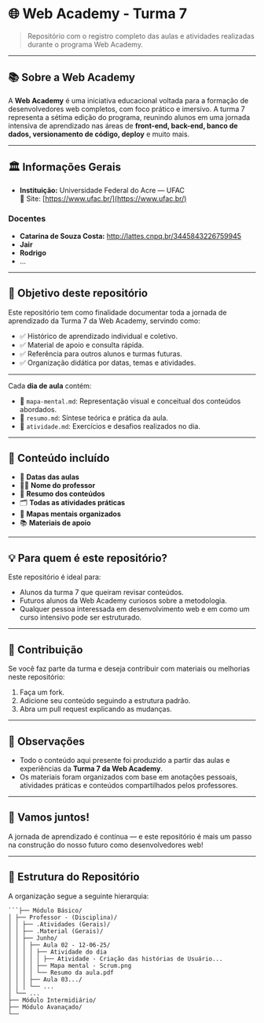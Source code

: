# 🌐 Web Academy - Turma 7

> Repositório com o registro completo das aulas e atividades realizadas durante o programa Web Academy.

---

## 📚 Sobre a Web Academy

A **Web Academy** é uma iniciativa educacional voltada para a formação de desenvolvedores web completos, com foco prático e imersivo. A turma 7 representa a sétima edição do programa, reunindo alunos em uma jornada intensiva de aprendizado nas áreas de **front-end, back-end, banco de dados, versionamento de código, deploy** e muito mais.

---

## 🏛️ Informações Gerais
- **Instituição:** Universidade Federal do Acre — UFAC  
  🔗 Site: [https://www.ufac.br/](https://www.ufac.br/)

### Docentes
- **Catarina de Souza Costa:** http://lattes.cnpq.br/3445843226759945
- **Jair**
- **Rodrigo**
- ...
  
---

## 🎯 Objetivo deste repositório

Este repositório tem como finalidade documentar toda a jornada de aprendizado da Turma 7 da Web Academy, servindo como:

- ✅ Histórico de aprendizado individual e coletivo.
- ✅ Material de apoio e consulta rápida.
- ✅ Referência para outros alunos e turmas futuras.
- ✅ Organização didática por datas, temas e atividades.

---

Cada **dia de aula** contém:
- 🧠 `mapa-mental.md`: Representação visual e conceitual dos conteúdos abordados.
- 📝 `resumo.md`: Síntese teórica e prática da aula.
- 🧪 `atividade.md`: Exercícios e desafios realizados no dia.

---

## 📂 Conteúdo incluído

- 📆 **Datas das aulas**
- 👨‍🏫 **Nome do professor**
- 📄 **Resumo dos conteúdos**
- 🗂️ **Todas as atividades práticas**
- 🧠 **Mapas mentais organizados**
- 📚 **Materiais de apoio**

---

## 💡 Para quem é este repositório?

Este repositório é ideal para:
- Alunos da turma 7 que queiram revisar conteúdos.
- Futuros alunos da Web Academy curiosos sobre a metodologia.
- Qualquer pessoa interessada em desenvolvimento web e em como um curso intensivo pode ser estruturado.

---

## 🤝 Contribuição

Se você faz parte da turma e deseja contribuir com materiais ou melhorias neste repositório:

1. Faça um fork.
2. Adicione seu conteúdo seguindo a estrutura padrão.
3. Abra um pull request explicando as mudanças.

---

## 📌 Observações

- Todo o conteúdo aqui presente foi produzido a partir das aulas e experiências da **Turma 7 da Web Academy**.
- Os materiais foram organizados com base em anotações pessoais, atividades práticas e conteúdos compartilhados pelos professores.

---

## 🚀 Vamos juntos!

A jornada de aprendizado é contínua — e este repositório é mais um passo na construção do nosso futuro como desenvolvedores web!

---


## 🧭 Estrutura do Repositório

A organização segue a seguinte hierarquia:

```📦 WebAcademy-Turma7/
```├── Módulo Básico/
│ ├── Professor - (Disciplina)/
│ │ ├── .Atividades (Gerais)/
│ │ ├── .Material (Gerais)/
│ │ ├── Junho/
│ │ │ ├── Aula 02 - 12-06-25/
│ │ │ │ ├── Atividade do dia
│ │ │ │ │ ├── Atividade - Criação das histórias de Usuário...
│ │ │ │ ├── Mapa mental - Scrum.png
│ │ │ │ └── Resumo da aula.pdf
│ │ │ ├── Aula 03.../
│ │ │ └── ...
│ └── ...
├── Módulo Intermidiário/
├── Módulo Avanaçado/
└── 

